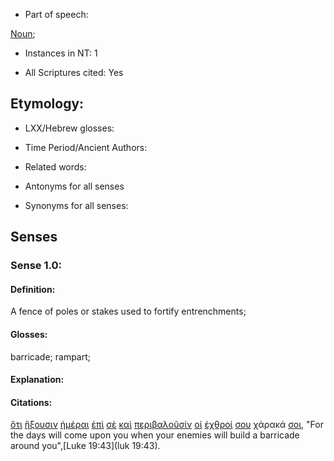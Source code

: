 * Part of speech: 

[Noun](http://ugg.readthedocs.io/en/latest/noun.html); 

* Instances in NT: 1

* All Scriptures cited: Yes

## Etymology: 

* LXX/Hebrew glosses: 

* Time Period/Ancient Authors: 

* Related words: 

* Antonyms for all senses

* Synonyms for all senses: 

## Senses 

### Sense 1.0: 

#### Definition: 

A fence of poles or stakes used to fortify entrenchments; 

#### Glosses: 

barricade; rampart;  

#### Explanation: 

#### Citations: 

[ὅτι](../G37540/01.md) [ἥξουσιν](../G22400/01.md) [ἡμέραι](../G22500/01.md) [ἐπὶ](../G19090/01.md) [σὲ](../G47710/01.md) [καὶ](../G25320/01.md) [περιβαλοῦσίν](../G40160/01.md) [οἱ](../G35880/01.md) [ἐχθροί](../G21900/01.md) [σου](../G47710/01.md) χάρακά [σοι](../G47710/01.md), "For the days will come upon you when your enemies will build a barricade around you",[Luke 19:43](luk 19:43).  
